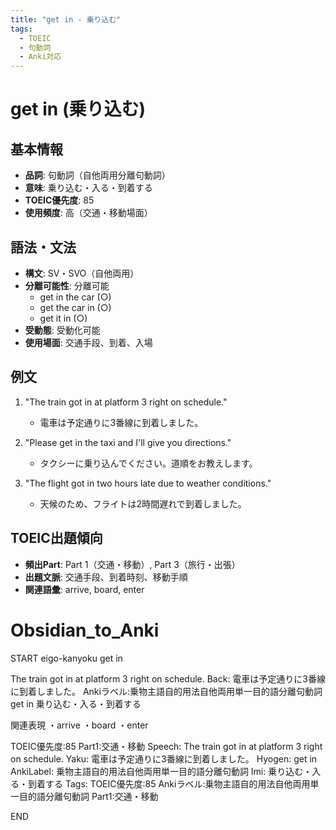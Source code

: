 ```yaml
---
title: "get in - 乗り込む"
tags:
  - TOEIC
  - 句動詞
  - Anki対応
---
```


# get in (乗り込む)

## 基本情報
- **品詞**: 句動詞（自他両用分離句動詞）
- **意味**: 乗り込む・入る・到着する
- **TOEIC優先度**: 85
- **使用頻度**: 高（交通・移動場面）

## 語法・文法
- **構文**: SV・SVO（自他両用）
- **分離可能性**: 分離可能
  - get in the car (○)
  - get the car in (○)
  - get it in (○)
- **受動態**: 受動化可能
- **使用場面**: 交通手段、到着、入場

## 例文
1. "The train got in at platform 3 right on schedule."
   - 電車は予定通りに3番線に到着しました。

2. "Please get in the taxi and I'll give you directions."
   - タクシーに乗り込んでください。道順をお教えします。

3. "The flight got in two hours late due to weather conditions."
   - 天候のため、フライトは2時間遅れで到着しました。

## TOEIC出題傾向
- **頻出Part**: Part 1（交通・移動）, Part 3（旅行・出張）
- **出題文脈**: 交通手段、到着時刻、移動手順
- **関連語彙**: arrive, board, enter

# Obsidian_to_Anki
START
eigo-kanyoku
get in

The train got in at platform 3 right on schedule.
Back: 
電車は予定通りに3番線に到着しました。
Ankiラベル:乗物主語自的用法自他両用単一目的語分離句動詞
get in
乗り込む・入る・到着する

関連表現
・arrive
・board
・enter

TOEIC優先度:85
Part1:交通・移動
Speech: The train got in at platform 3 right on schedule.
Yaku: 電車は予定通りに3番線に到着しました。
Hyogen: get in
AnkiLabel: 乗物主語自的用法自他両用単一目的語分離句動詞
Imi: 乗り込む・入る・到着する
Tags: TOEIC優先度:85 Ankiラベル:乗物主語自的用法自他両用単一目的語分離句動詞 Part1:交通・移動
<!--ID: 1754412121137-->
END